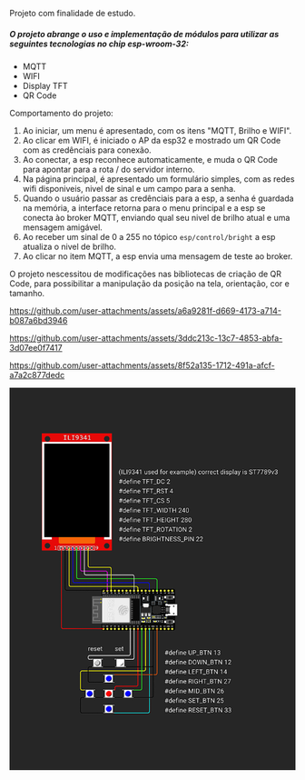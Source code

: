 Projeto com finalidade de estudo.

##### O projeto abrange o uso e implementação de módulos para utilizar as seguintes tecnologias no chip esp-wroom-32:
- MQTT
- WIFI
- Display TFT
- QR Code
  
Comportamento do projeto:

1. Ao iniciar, um menu é apresentado, com os itens "MQTT, Brilho e WIFI".
2. Ao clicar em WIFI, é iniciado o AP da esp32 e mostrado um QR Code com as credênciais para conexão.
3. Ao conectar, a esp reconhece automaticamente, e muda o QR Code para apontar para a rota / do servidor interno.
4. Na página principal, é apresentado um formulário simples, com as redes wifi disponiveis, nivel de sinal e um campo para a senha.
5. Quando o usuário passar as credênciais para a esp, a senha é guardada na memória, a interface retorna para o menu principal e a esp se conecta ào broker MQTT, enviando qual seu nivel de brilho atual e uma mensagem amigável.
6. Ao receber um sinal de 0 a 255 no tópico `esp/control/bright` a esp atualiza o nivel de brilho.
7. Ao clicar no item MQTT, a esp envia uma mensagem de teste ao broker.


O projeto nescessitou de modificações nas bibliotecas de criação de QR Code, para possibilitar a manipulação da posição na tela, orientação, cor e tamanho.


https://github.com/user-attachments/assets/a6a9281f-d669-4173-a714-b087a6bd3946

https://github.com/user-attachments/assets/3ddc213c-13c7-4853-abfa-3d07ee0f7417

https://github.com/user-attachments/assets/8f52a135-1712-491a-afcf-a7a2c877dedc

![](wokwi_diagram.png)

